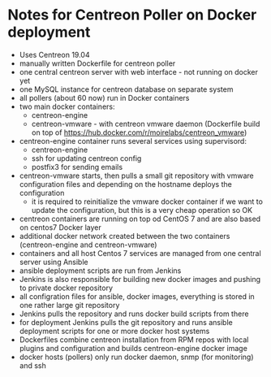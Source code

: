 # Notes for Centreon Poller on Docker deployment

  * Uses Centreon 19.04
  * manually written Dockerfile for centreon poller
  * one central centreon server with web interface - not running on docker yet
  * one MySQL instance for centreon database on separate system
  * all pollers (about 60 now) run in Docker containers
  * two main docker containers:
    * centreon-engine
    * centreon-vmware - with centreon vmware daemon (Dockerfile build on top of https://hub.docker.com/r/moirelabs/centreon_vmware)
  * centreon-engine container runs several services using supervisord:
    * centreon-engine
    * ssh for updating centreon config
    * postfix3 for sending emails
  * centreon-vmware starts, then pulls a small git repository with vmware configuration files and depending on the hostname deploys the configuration
    * it is required to reinitialize the vmware docker container if we want to update the configuration, but this is a very cheap operation so OK
  * centreon containers are running on top od CentOS 7 and are also based on centos7 Docker layer
  * additional docker network created between the two containers (centreon-engine and centreon-vmware)
  * containers and all host Centos 7 services are managed from one central server using Ansible
  * ansible deployment scripts are run from Jenkins
  * Jenkins is also responsible for building new docker images and pushing to private docker repository
  * all configration files for ansible, docker images, everything is stored in one rather large git repository
  * Jenkins pulls the repository and runs docker build scripts from there
  * for deployment Jenkins pulls the git repository and runs ansible deployment scripts for one or more docker host systems
  * Dockerfiles combine centreon installation from RPM repos with local plugins and configuration and builds centreon-engine docker image
  * docker hosts (pollers) only run docker daemon, snmp (for monitoring) and ssh
